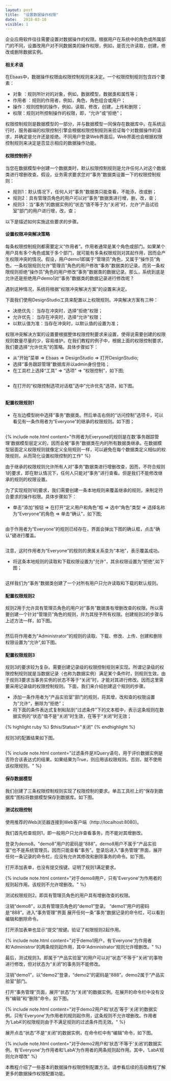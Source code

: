 ```yaml
---
layout: post
title:  "设置数据操作权限"
date:   2018-03-10
visible: 1
---
```


企业应用软件往往需要设置对数据操作的权限。根据用户在系统中的角色或所属部门的不同，设置改用户对不同数据类的操作权限，例如，是否允许读取，创建，修改或删除数据实例。

#### 相关术语

在Ebaas中，数据操作权限由权限控制规则来决定。一个权限控制规则包含四个要素：

* 对象 ：规则所针对的对象，例如，数据模型，数据类和属性等；
* 作用者 ：规则的作用者，例如，角色，角色组合或用户；
* 操作：规则控制的操作，例如，读取，修改，创建，上传和删除；
* 权限：规则对所控制操作的权限，即，“允许”或“拒绝”；

权限控制规则是数据模型的一部分，并与数据模型一同保存在数据库中。在系统运行时，服务器端的权限控制引擎会根据权限控制规则来验证每个对数据操作的请求，并确定是允许还是拒绝。不同用户登录Web界面后，Web界面也会根据权限控制规则来决定是否显示相应的数据操作功能。

#### 权限控制例子

当您在数据模型中创建一个数据类时，默认权限控制规则是允许任何人对这个数据类进行增删改查。假设，业务需求要求您对“事务”数据类设置一下的权限控制规则：

* 规则1：默认情况下，任何人对“事务”数据类只能查看，不能添，改或删；
* 规则2：具有管理员角色的用户可以对“事务”数据类进行增，删，改，查；
* 规则3：当“事务”的数据实例的“状态”值不等于为“关闭”时，允许“产品试验室”部门的用户进行增，改，查；

以下是描述如何实施这些要求的步骤。

#### 设置权限冲突解决策略

每条权限控制规则都需要定义“作用者”。作用者通常是某个角色或部门。如果某个用户具有多个角色或属于多个部门，就可能有多条权限规则对其起作用，因而会产生权限冲突的情况。假设，用户demo1即属于“管理员”角色，又属于“操作员”角色。一条权限规则允许“管理员”角色的用户修改“事务”数据类的记录，而另一条权限规则拒绝“操作员”角色的用户修改“事务”数据类的数据记录。那么，系统到底是允许还是拒绝用户demo1对“事务”数据类的数据记录进行修改呢？

遇到这种情况，系统将根据“权限冲突解决方案”的设置来决定。

下面我们使用DesignStudio工具来配置以上权限规则。冲突解决方案有三种：

* 决绝优先： 当存在冲突时，选择“拒绝”权限；
* 允许优先： 当存在冲突时，选择“允许”权限；
* 以默认值为准：当存在冲突时，以默认值的设置为准；

权限冲突解决方案的设置要根据整体权限控制要求来设置，使得说需要创建的权限规则数量尽量的少，容易维护。在我们教程的例子中，根据上面的权限控制要求，我们要选择“允许优先”的策略。具体步骤如下：

* 从“开始”菜单 => Ebaas => DesignStudio => 打开DesignStudio;
* 选择“事务跟踪管理”数据库并以admin身份登陆；
* 在工具栏上选择“工具” => “选项” => “权限控制”，如下图;

<img src="{{'/assets/img/2018-3-10-Tutorial-设置数据操作权限11.png' | prepend: site.baseurl }}" alt="">

* 在打开的“权限控制选项对话框”选中“允许优先”选项，如下图。

<img src="{{'/assets/img/2018-3-10-Tutorial-设置数据操作权限12.png' | prepend: site.baseurl }}" alt="">

#### 配置权限规则1

* 在左边模型树中选择“事务”数据类。然后单击右侧的“访问控制”选项卡，可以看见有一条作用者为“Everyone”的继承的权限规则。如下图；

<img src="{{'/assets/img/2018-3-10-Tutorial-设置数据操作权限1.png' | prepend: site.baseurl }}" alt="">

{% include note.html content="作用者为Everyone的规则是在数‘事务跟踪管理’数据模型层定义的，因而会被“事务”数据类在内的所有数据类继承。在数据模型层面定义权限规则就像定义全局规则一样，可以避免在每个数据类定义相似的权限规则，从而简化设置权限控制的工作" %}

由于继承的权限规则允许所有人对“事务”数据类进行增删改查，因而，不符合规则1的要求，即在默认情况下，任何人只能对“事务”进行查看。但是我们不能修改继承的规则的权限设置。

为了实现规则1的要求，我们需要创建一条本地规则来覆盖继承的规则，来制定符合要求的操作权限。具体步骤如下：

* 单击“添加”按钮 => 在打开“定义用户和角色”框 => 选中“角色”类型 => 选择名称为“Everyone”的角色 => 单击“确认”，如下图;

<img src="{{'/assets/img/2018-3-10-Tutorial-设置数据操作权限2.png' | prepend: site.baseurl }}" alt="">

由于作用者为“Everyone”的规则已经存在，界面会弹出下图的确认框，点击“确认”键进行覆盖。

<img src="{{'/assets/img/2018-3-10-Tutorial-设置数据操作权限3.png' | prepend: site.baseurl }}" alt="">

注意，这时作用者为“Everyone”的规则的隶属关系变为“本地”，表示覆盖成功。

* 将这条本地规则的读取和下载权限设置为“允许”，其余权限设置为“拒绝”,如下图；

<img src="{{'/assets/img/2018-3-10-Tutorial-设置数据操作权限4.png' | prepend: site.baseurl }}" alt="">

这样我们为“事务”数据类创建了一个对所有用户只允许读取和下载的默认规则。

#### 配置权限规则2

规则2用于允许具有管理员角色的用户对“事务”数据类有增删改查的权限。所以需要创建一个针对“管理员”角色的规则，并为其授予所有权限。创建规则2的步骤与上述方法一样，如下图。

<img src="{{'/assets/img/2018-3-10-Tutorial-设置数据操作权限5.png' | prepend: site.baseurl }}" alt="">

然后将作用者为“Administrator”的规则的读取、下载、修改、上传、创建和删除权限设置为“允许”,如下图。
<img src="{{'/assets/img/2018-3-10-Tutorial-设置数据操作权限6.png' | prepend: site.baseurl }}" alt="">

#### 配置权限规则3

规则3的要求较为复杂。需要创建记录级的权限控制规则来实现。所谓记录级的权限控制规则就是当数据记录（也称为数据实例）满足某个条件时，则规则生效。由于规则3要求当事务实例的状态不等于“关闭”时，才能对其进行修改。因而这里需要采用记录级的权限控制规则。下面，我们来介绍创建这个规则的步骤。

* 添加一条作用者为“产品实验室”部门的规则，将其增，改和查的权限设置为”允许“，删除为“拒绝”；
* 将下面的条件表达式复制粘贴到“过滤条件”下的文本框中，表示这条规则在数据实例的“状态”值不是“关闭”时生效，在等于“关闭”时无效；

{% highlight ruby %}
$this/Status!="关闭"
{% endhighlight %}

规则3的配置结果如下图。

<img src="{{'/assets/img/2018-3-10-Tutorial-设置数据操作权限8.png' | prepend: site.baseurl }}" alt="">

{% include note.html content="过滤条件是XQuery语句，用于评价数据实例是否符合该表达式的结果。如果结果为True，则应用该权限规则。否则，就不使用该权限规则。" %}

#### 保存数据模型

我们创建了三条权限控制规则实现了权限控制的要求。单击工具栏上的“保存到数据库”图标将数据模型保存到数据库。如下图。
<img src="{{'/assets/img/2018-3-10-Tutorial-设置数据操作权限9.png' | prepend: site.baseurl }}" alt=""><br>

#### 测试权限控制

使用推荐的Web浏览器连接到Web客户端（http://localhost:8080)。

我们首先检查规则1，即一般用户只允许查看事务，而不能对其增删改。

登录为demo8。“demo8”用户的密码是“888”。demo8用户不属于“产品实验室”也不是系统管理员。因而只能查看“事务”。登录后进入“事务管理”界面，展开任何一条记录的命令栏，应没有允许其修改和删除事务的命令。如下图。
<img src="{{'/assets/img/2018-3-10-Tutorial-设置数据操作权限10.png' | prepend: site.baseurl }}" alt="">

打开添加表单，也没有提交按键。证明了规则1满足要求。

{% include note.html content="对于demo8用户，只有'Everyone'为作用者的规则起作用。该规则不允许增删改。" %}

测试权限规则2。即具有管理员角色的用户具有增删改查的权限。

注销“demo8”，以具有管理员角色的“demo1”登录。 “demo1”用户的密码是“888”。进入“事务管理”界面 展开任何一条“事务”数据记录的命令栏，可以看到编辑和删除命令。
<img src="{{'/assets/img/2018-3-10-Tutorial-设置数据操作权限15.png' | prepend: site.baseurl }}" alt=""><br>

打开添加表单也显示“提交”按键。验证了权限规则2起作用。

{% include note.html content="对于demo1用户，有'Everyone'为作用者和‘Administror’的两条规则起作用，其中‘Administrator’规则允许增删改。" %}

最后，测试规则3。即属于“产品实验室”的用户可以对“状态”不等于“关闭”的事物进行修改，但对状态为“关闭”的事务则不能修改。

注销“demo1”，以“demo2”登录，“demo2”的密码是“888”。demo2属于“产品实验室”部门。

打开“事务管理”页面，展开“状态”为“关闭”的数据实例。在展开的命令栏中没有没有“编辑”和“删除”命令，如下图。
<img src="{{'/assets/img/2018-3-10-Tutorial-设置数据操作权限14.png' | prepend: site.baseurl }}" alt=""><br>

{% include note.html content="对于demo2用户和‘状态’等于‘关闭’的数据实例，只有'Everyone'为作用者的规则起作用，这条规则不允许增删改。作用者为‘LabA’的权限规则由于不满足规则的过滤条件而无效。" %}

展开点击“状态”不是“关闭”的数据实例，在命令栏中有“编辑”命令，如下图。
<img src="{{'/assets/img/2018-3-10-Tutorial-设置数据操作权限13.png' | prepend: site.baseurl }}" alt=""><br>

{% include note.html content="对于demo2用户和‘状态’不等于‘关闭’的数据实例，有'Everyone'为作用者和‘LabA’为作用者的两条规则起作用。其中，‘LabA’规则允许增改" %}

本教程介绍了一些基本的数据操作权限控制配置方法。请参看后续的高级教程了解更多的数据操作权限配置功能。



